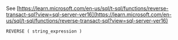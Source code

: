 See [https://learn.microsoft.com/en-us/sql/t-sql/functions/reverse-transact-sql?view=sql-server-ver16](https://learn.microsoft.com/en-us/sql/t-sql/functions/reverse-transact-sql?view=sql-server-ver16)
```
REVERSE ( string_expression )
```
